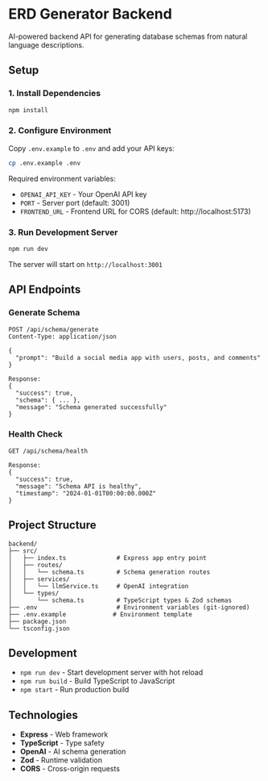 # ERD Generator Backend

AI-powered backend API for generating database schemas from natural language descriptions.

## Setup

### 1. Install Dependencies

```bash
npm install
```

### 2. Configure Environment

Copy `.env.example` to `.env` and add your API keys:

```bash
cp .env.example .env
```

Required environment variables:
- `OPENAI_API_KEY` - Your OpenAI API key
- `PORT` - Server port (default: 3001)
- `FRONTEND_URL` - Frontend URL for CORS (default: http://localhost:5173)

### 3. Run Development Server

```bash
npm run dev
```

The server will start on `http://localhost:3001`

## API Endpoints

### Generate Schema
```
POST /api/schema/generate
Content-Type: application/json

{
  "prompt": "Build a social media app with users, posts, and comments"
}

Response:
{
  "success": true,
  "schema": { ... },
  "message": "Schema generated successfully"
}
```

### Health Check
```
GET /api/schema/health

Response:
{
  "success": true,
  "message": "Schema API is healthy",
  "timestamp": "2024-01-01T00:00:00.000Z"
}
```

## Project Structure

```
backend/
├── src/
│   ├── index.ts              # Express app entry point
│   ├── routes/
│   │   └── schema.ts         # Schema generation routes
│   ├── services/
│   │   └── llmService.ts     # OpenAI integration
│   └── types/
│       └── schema.ts         # TypeScript types & Zod schemas
├── .env                      # Environment variables (git-ignored)
├── .env.example             # Environment template
├── package.json
└── tsconfig.json
```

## Development

- `npm run dev` - Start development server with hot reload
- `npm run build` - Build TypeScript to JavaScript
- `npm start` - Run production build

## Technologies

- **Express** - Web framework
- **TypeScript** - Type safety
- **OpenAI** - AI schema generation
- **Zod** - Runtime validation
- **CORS** - Cross-origin requests

